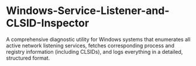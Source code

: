 # Windows-Service-Listener-and-CLSID-Inspector
A comprehensive diagnostic utility for Windows systems that enumerates all active network listening services, fetches corresponding process and registry information (including CLSIDs), and logs everything in a detailed, structured format.
